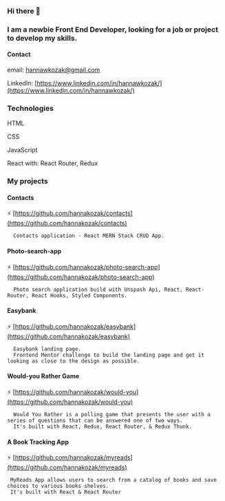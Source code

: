 ### Hi there 👋

### I am a newbie Front End Developer, looking for a job or project to develop my skills.

#### Contact
email: hannawkozak@gmail.com

LinkedIn: [https://www.linkedin.com/in/hannawkozak/](https://www.linkedin.com/in/hannawkozak/)

### Technologies

HTML

CSS

JavaScript

React with: React Router, Redux

### My projects

#### Contacts
  
   ⚡ [https://github.com/hannakozak/contacts](https://github.com/hannakozak/contacts)
      
      Contacts application - React MERN Stack CRUD App.

#### Photo-search-app
  
   ⚡ [https://github.com/hannakozak/photo-search-app](https://github.com/hannakozak/photo-search-app)
      
      Photo search application build with Unspash Api, React, React-Router, React Hooks, Styled Components.
      
#### Easybank
  
   ⚡ [https://github.com/hannakozak/easybank](https://github.com/hannakozak/easybank)
      
      Easybank landing page. 
      Frontend Mentor challenge to build the landing page and get it looking as close to the design as possible. 
     
#### Would-you Rather Game

   ⚡ [https://github.com/hannakozak/would-you](https://github.com/hannakozak/would-you)
   
      Would You Rather is a polling game that presents the user with a series of questions that can be answered one of two ways. 
      It's built with React, Redux, React Router, & Redux Thunk.

#### A Book Tracking App
     
   ⚡ [https://github.com/hannakozak/myreads](https://github.com/hannakozak/myreads)
     
     MyReads App allows users to search from a catalog of books and save choices to various books shelves. 
     It's built with React & React Router
     
